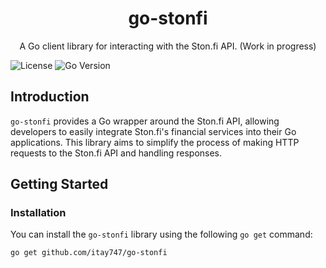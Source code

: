 <div align="center">
 <h1>go-stonfi</h1>
 <p>A Go client library for interacting with the Ston.fi API. (Work in progress) </p>
</div>

![License](https://img.shields.io/badge/license-MIT-green)
![Go Version](https://img.shields.io/badge/go-%5E1.15-blue.svg)

## Introduction

`go-stonfi` provides a Go wrapper around the Ston.fi API, allowing developers to easily integrate Ston.fi's financial services into their Go applications. This library aims to simplify the process of making HTTP requests to the Ston.fi API and handling responses.

## Getting Started

### Installation

You can install the `go-stonfi` library using the following `go get` command:

```bash
go get github.com/itay747/go-stonfi
```

